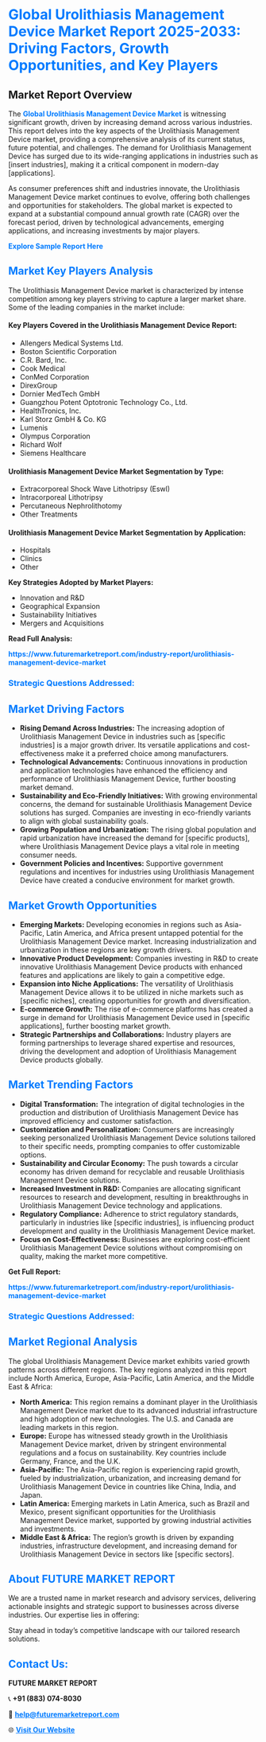 <h1 style="color: #007BFF;">Global Urolithiasis Management Device Market Report 2025-2033: Driving Factors, Growth Opportunities, and Key Players</h1>

<section id="overview">
<h2>Market Report Overview</h2>
<p>The <a href="https://www.futuremarketreport.com/industry-report/urolithiasis-management-device-market" style="color: #007BFF; text-decoration: none;"><strong>Global Urolithiasis Management Device Market</strong></a> is witnessing significant growth, driven by increasing demand across various industries. This report delves into the key aspects of the Urolithiasis Management Device market, providing a comprehensive analysis of its current status, future potential, and challenges. The demand for Urolithiasis Management Device has surged due to its wide-ranging applications in industries such as [insert industries], making it a critical component in modern-day [applications].</p>
<p>As consumer preferences shift and industries innovate, the Urolithiasis Management Device market continues to evolve, offering both challenges and opportunities for stakeholders. The global market is expected to expand at a substantial compound annual growth rate (CAGR) over the forecast period, driven by technological advancements, emerging applications, and increasing investments by major players.</p>
</section>

<section id="overview">
<p><a href="https://www.futuremarketreport.com/request-sample/reportId=59486" style="color: #007BFF; text-decoration: none;"><strong>Explore Sample Report Here</strong></a></p>
</section>

<section id="key-players">
<h2 style="color: #007BFF;">Market Key Players Analysis</h2>
<p>The Urolithiasis Management Device market is characterized by intense competition among key players striving to capture a larger market share. Some of the leading companies in the market include:</p>
<h4>Key Players Covered in the Urolithiasis Management Device Report:</h4>
<ul><li>Allengers Medical Systems Ltd.</li><li>Boston Scientific Corporation</li><li>C.R. Bard, Inc.</li><li>Cook Medical</li><li>ConMed Corporation</li><li>DirexGroup</li><li>Dornier MedTech GmbH</li><li>Guangzhou Potent Optotronic Technology Co., Ltd.</li><li>HealthTronics, Inc.</li><li>Karl Storz GmbH &amp; Co. KG</li><li>Lumenis</li><li>Olympus Corporation</li><li>Richard Wolf</li><li>Siemens Healthcare</li></ul>
<h4>Urolithiasis Management Device Market Segmentation by Type:</h4>
<ul><li>Extracorporeal Shock Wave Lithotripsy (Eswl)</li><li>Intracorporeal Lithotripsy</li><li>Percutaneous Nephrolithotomy</li><li>Other Treatments</li></ul>

<h4>Urolithiasis Management Device Market Segmentation by Application:</h4>
<ul><li>Hospitals</li><li>Clinics</li><li>Other</li></ul>
<p><strong>Key Strategies Adopted by Market Players:</strong></p>
<ul>
<li>Innovation and R&D</li>
<li>Geographical Expansion</li>
<li>Sustainability Initiatives</li>
<li>Mergers and Acquisitions</li>
</ul>
</section>

<section>
<p><strong>Read Full Analysis: </strong></p><a href="https://www.futuremarketreport.com/industry-report/urolithiasis-management-device-market" style="color: #007BFF; text-decoration: none;"><strong>https://www.futuremarketreport.com/industry-report/urolithiasis-management-device-market</strong></a>
<h3 style="color: #007BFF;">Strategic Questions Addressed:</h3>
</section>

<section id="driving-factors">
<h2 style="color: #007BFF;">Market Driving Factors</h2>
<ul>
<li><strong>Rising Demand Across Industries:</strong> The increasing adoption of Urolithiasis Management Device in industries such as [specific industries] is a major growth driver. Its versatile applications and cost-effectiveness make it a preferred choice among manufacturers.</li>
<li><strong>Technological Advancements:</strong> Continuous innovations in production and application technologies have enhanced the efficiency and performance of Urolithiasis Management Device, further boosting market demand.</li>
<li><strong>Sustainability and Eco-Friendly Initiatives:</strong> With growing environmental concerns, the demand for sustainable Urolithiasis Management Device solutions has surged. Companies are investing in eco-friendly variants to align with global sustainability goals.</li>
<li><strong>Growing Population and Urbanization:</strong> The rising global population and rapid urbanization have increased the demand for [specific products], where Urolithiasis Management Device plays a vital role in meeting consumer needs.</li>
<li><strong>Government Policies and Incentives:</strong> Supportive government regulations and incentives for industries using Urolithiasis Management Device have created a conducive environment for market growth.</li>
</ul>
</section>

<section id="growth-opportunities">
<h2 style="color: #007BFF;">Market Growth Opportunities</h2>
<ul>
<li><strong>Emerging Markets:</strong> Developing economies in regions such as Asia-Pacific, Latin America, and Africa present untapped potential for the Urolithiasis Management Device market. Increasing industrialization and urbanization in these regions are key growth drivers.</li>
<li><strong>Innovative Product Development:</strong> Companies investing in R&D to create innovative Urolithiasis Management Device products with enhanced features and applications are likely to gain a competitive edge.</li>
<li><strong>Expansion into Niche Applications:</strong> The versatility of Urolithiasis Management Device allows it to be utilized in niche markets such as [specific niches], creating opportunities for growth and diversification.</li>
<li><strong>E-commerce Growth:</strong> The rise of e-commerce platforms has created a surge in demand for Urolithiasis Management Device used in [specific applications], further boosting market growth.</li>
<li><strong>Strategic Partnerships and Collaborations:</strong> Industry players are forming partnerships to leverage shared expertise and resources, driving the development and adoption of Urolithiasis Management Device products globally.</li>
</ul>
</section>

<section id="trending-factors">
<h2 style="color: #007BFF;">Market Trending Factors</h2>
<ul>
<li><strong>Digital Transformation:</strong> The integration of digital technologies in the production and distribution of Urolithiasis Management Device has improved efficiency and customer satisfaction.</li>
<li><strong>Customization and Personalization:</strong> Consumers are increasingly seeking personalized Urolithiasis Management Device solutions tailored to their specific needs, prompting companies to offer customizable options.</li>
<li><strong>Sustainability and Circular Economy:</strong> The push towards a circular economy has driven demand for recyclable and reusable Urolithiasis Management Device solutions.</li>
<li><strong>Increased Investment in R&D:</strong> Companies are allocating significant resources to research and development, resulting in breakthroughs in Urolithiasis Management Device technology and applications.</li>
<li><strong>Regulatory Compliance:</strong> Adherence to strict regulatory standards, particularly in industries like [specific industries], is influencing product development and quality in the Urolithiasis Management Device market.</li>
<li><strong>Focus on Cost-Effectiveness:</strong> Businesses are exploring cost-efficient Urolithiasis Management Device solutions without compromising on quality, making the market more competitive.</li>
</ul>
</section>

<section>
<p><strong>Get Full Report: </strong></p><a href="https://www.futuremarketreport.com/industry-report/urolithiasis-management-device-market" style="color: #007BFF; text-decoration: none;"><strong>https://www.futuremarketreport.com/industry-report/urolithiasis-management-device-market</strong></a>
<h3 style="color: #007BFF;">Strategic Questions Addressed:</h3>
</section>


<section id="regional-analysis">
<h2 style="color: #007BFF;">Market Regional Analysis</h2>
<p>The global Urolithiasis Management Device market exhibits varied growth patterns across different regions. The key regions analyzed in this report include North America, Europe, Asia-Pacific, Latin America, and the Middle East & Africa:</p>
<ul>
<li><strong>North America:</strong> This region remains a dominant player in the Urolithiasis Management Device market due to its advanced industrial infrastructure and high adoption of new technologies. The U.S. and Canada are leading markets in this region.</li>
<li><strong>Europe:</strong> Europe has witnessed steady growth in the Urolithiasis Management Device market, driven by stringent environmental regulations and a focus on sustainability. Key countries include Germany, France, and the U.K.</li>
<li><strong>Asia-Pacific:</strong> The Asia-Pacific region is experiencing rapid growth, fueled by industrialization, urbanization, and increasing demand for Urolithiasis Management Device in countries like China, India, and Japan.</li>
<li><strong>Latin America:</strong> Emerging markets in Latin America, such as Brazil and Mexico, present significant opportunities for the Urolithiasis Management Device market, supported by growing industrial activities and investments.</li>
<li><strong>Middle East & Africa:</strong> The region’s growth is driven by expanding industries, infrastructure development, and increasing demand for Urolithiasis Management Device in sectors like [specific sectors].</li>
</ul>
</section>

<footer>
<h2 style="color: #007BFF;">About FUTURE MARKET REPORT</h2>
<p>We are a trusted name in market research and advisory services, delivering actionable insights and strategic support to businesses across diverse industries. Our expertise lies in offering:</p>

<p>Stay ahead in today’s competitive landscape with our tailored research solutions.</p>

<h2 style="color: #007BFF;">Contact Us:</h2>
<p><strong>FUTURE MARKET REPORT</strong></p>
<p>📞 <strong>+91 (883) 074-8030</strong></p>
<p>📧 <strong><a href="mailto:help@futuremarketreport.com" style="color: #007BFF;">help@futuremarketreport.com</a></strong></p>
<p>🌐 <strong><a href="https://www.futuremarketreport.com/" style="color: #007BFF;">Visit Our Website</a></strong></p>
</footer>